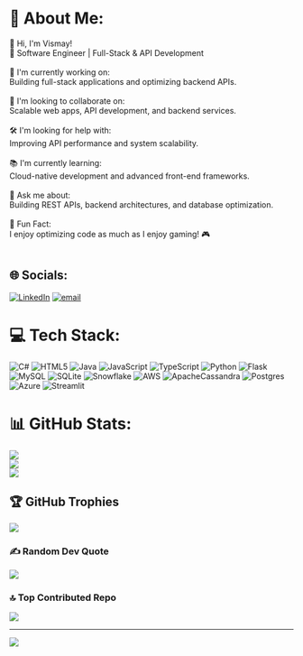 # 💫 About Me:
👋 Hi, I'm Vismay!<br>🚀 Software Engineer | Full-Stack & API Development<br><br>🔨 I'm currently working on:<br>Building full-stack applications and optimizing backend APIs.<br><br>🤝 I'm looking to collaborate on:<br>Scalable web apps, API development, and backend services.<br><br>🛠️ I'm looking for help with:<br>Improving API performance and system scalability.<br><br>📚 I'm currently learning:<br>Cloud-native development and advanced front-end frameworks.<br><br>💬 Ask me about:<br>Building REST APIs, backend architectures, and database optimization.<br><br>🎯 Fun Fact:<br>I enjoy optimizing code as much as I enjoy gaming! 🎮<br><br>


## 🌐 Socials:
[![LinkedIn](https://img.shields.io/badge/LinkedIn-%230077B5.svg?logo=linkedin&logoColor=white)](https://linkedin.com/in/vismay-chaudhari) [![email](https://img.shields.io/badge/Email-D14836?logo=gmail&logoColor=white)](mailto:vc7410@g.rit.edu) 

# 💻 Tech Stack:
![C#](https://img.shields.io/badge/c%23-%23239120.svg?style=for-the-badge&logo=csharp&logoColor=white) ![HTML5](https://img.shields.io/badge/html5-%23E34F26.svg?style=for-the-badge&logo=html5&logoColor=white) ![Java](https://img.shields.io/badge/java-%23ED8B00.svg?style=for-the-badge&logo=openjdk&logoColor=white) ![JavaScript](https://img.shields.io/badge/javascript-%23323330.svg?style=for-the-badge&logo=javascript&logoColor=%23F7DF1E) ![TypeScript](https://img.shields.io/badge/typescript-%23007ACC.svg?style=for-the-badge&logo=typescript&logoColor=white) ![Python](https://img.shields.io/badge/python-3670A0?style=for-the-badge&logo=python&logoColor=ffdd54) ![Flask](https://img.shields.io/badge/flask-%23000.svg?style=for-the-badge&logo=flask&logoColor=white) ![MySQL](https://img.shields.io/badge/mysql-4479A1.svg?style=for-the-badge&logo=mysql&logoColor=white) ![SQLite](https://img.shields.io/badge/sqlite-%2307405e.svg?style=for-the-badge&logo=sqlite&logoColor=white) ![Snowflake](https://img.shields.io/badge/snowflake-%2329B5E8.svg?style=for-the-badge&logo=snowflake&logoColor=white) ![AWS](https://img.shields.io/badge/AWS-%23FF9900.svg?style=for-the-badge&logo=amazon-aws&logoColor=white) ![ApacheCassandra](https://img.shields.io/badge/cassandra-%231287B1.svg?style=for-the-badge&logo=apache-cassandra&logoColor=white) ![Postgres](https://img.shields.io/badge/postgres-%23316192.svg?style=for-the-badge&logo=postgresql&logoColor=white) ![Azure](https://img.shields.io/badge/azure-%230072C6.svg?style=for-the-badge&logo=microsoftazure&logoColor=white) ![Streamlit](https://img.shields.io/badge/Streamlit-%23FE4B4B.svg?style=for-the-badge&logo=streamlit&logoColor=white)
# 📊 GitHub Stats:
![](https://github-readme-stats.vercel.app/api?username=veeoid&theme=dark&hide_border=false&include_all_commits=true&count_private=true)<br/>
![](https://github-readme-streak-stats.herokuapp.com/?user=veeoid&theme=dark&hide_border=false)<br/>
![](https://github-readme-stats.vercel.app/api/top-langs/?username=veeoid&theme=dark&hide_border=false&include_all_commits=true&count_private=true&layout=compact)

## 🏆 GitHub Trophies
![](https://github-profile-trophy.vercel.app/?username=veeoid&theme=tokyonight&no-frame=false&no-bg=true&margin-w=4)

### ✍️ Random Dev Quote
![](https://quotes-github-readme.vercel.app/api?type=horizontal&theme=dark)

### 🔝 Top Contributed Repo
![](https://github-contributor-stats.vercel.app/api?username=veeoid&limit=5&theme=shadow_blue&combine_all_yearly_contributions=true)

---
[![](https://visitcount.itsvg.in/api?id=veeoid&icon=2&color=0)](https://visitcount.itsvg.in)

<!-- Proudly created with GPRM ( https://gprm.itsvg.in ) -->
